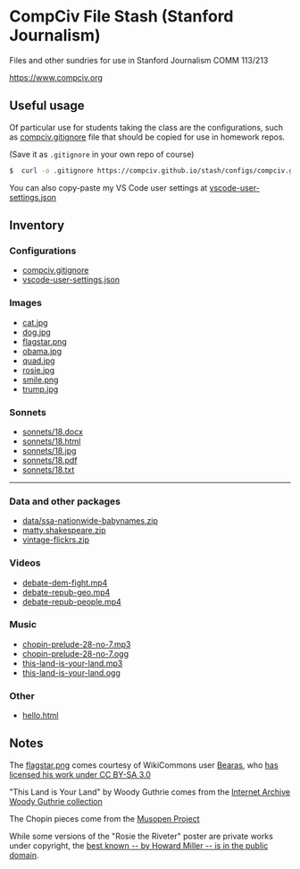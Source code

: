 # CompCiv File Stash (Stanford Journalism)

Files and other sundries for use in Stanford Journalism COMM 113/213 

https://www.compciv.org


## Useful usage

Of particular use for students taking the class are the configurations, such as [compciv.gitignore](configs/compciv.gitignore) file that should be copied for use in homework repos. 

(Save it as `.gitignore` in your own repo of course)


```sh
$  curl -o .gitignore https://compciv.github.io/stash/configs/compciv.gitignore
```

You can also copy-paste my VS Code user settings at [vscode-user-settings.json](configs/vscode-user-settings.json)


## Inventory


### Configurations

- [compciv.gitignore](//compciv.github.io/stash/configs/compciv.gitignore)
- [vscode-user-settings.json](//compciv.github.io/stash/configs/vscode-user-settings.json)


### Images

- [cat.jpg](//compciv.github.io/stash/cat.jpg)
- [dog.jpg](//compciv.github.io/stash/dog.jpg)
- [flagstar.png](//compciv.github.io/stash/flagstar.png)
- [obama.jpg](//compciv.github.io/stash/obama.jpg)
- [quad.jpg](//compciv.github.io/stash/quad.jpg)
- [rosie.jpg](//compciv.github.io/stash/rosie.jpg)
- [smile.png](//compciv.github.io/stash/smile.png)
- [trump.jpg](//compciv.github.io/stash/trump.jpg)

### Sonnets

- [sonnets/18.docx](//compciv.github.io/stash/sonnets/18.docx)
- [sonnets/18.html](//compciv.github.io/stash/sonnets/18.html)
- [sonnets/18.jpg](//compciv.github.io/stash/sonnets/18.jpg)
- [sonnets/18.pdf](//compciv.github.io/stash/sonnets/18.pdf)
- [sonnets/18.txt](//compciv.github.io/stash/sonnets/18.txt)

------------

### Data and other packages

- [data/ssa-nationwide-babynames.zip](//compciv.github.io/stash/data/ssa-nationwide-babynames.zip)
- [matty.shakespeare.zip](//compciv.github.io/stash/matty.shakespeare.zip)
- [vintage-flickrs.zip](//compciv.github.io/stash/vintage-flickrs.zip)

### Videos

- [debate-dem-fight.mp4](//compciv.github.io/stash/media/debate-dem-fight.mp4)
- [debate-repub-geo.mp4](//compciv.github.io/stash/media/debate-repub-geo.mp4)
- [debate-repub-people.mp4](//compciv.github.io/stash/media/debate-repub-people.mp4)


### Music

- [chopin-prelude-28-no-7.mp3](//compciv.github.io/stash/media/chopin-prelude-28-no-7.mp3)
- [chopin-prelude-28-no-7.ogg](//compciv.github.io/stash/media/chopin-prelude-28-no-7.ogg)
- [this-land-is-your-land.mp3](//compciv.github.io/stash/media/this-land-is-your-land.mp3)
- [this-land-is-your-land.ogg](//compciv.github.io/stash/media/this-land-is-your-land.ogg)

### Other

- [hello.html](//compciv.github.io/stash/hello.html)


## Notes

The [flagstar.png](flagstar.png) comes courtesy of WikiCommons user [Bearas](https://commons.wikimedia.org/wiki/User:Bearas), who [has licensed his work under CC BY-SA 3.0](https://commons.wikimedia.org/wiki/File:Usa-star-flag.png)


"This Land is Your Land" by Woody Guthrie comes from the [Internet Archive Woody Guthrie collection](https://archive.org/details/WoodyGuthrieSongs)

The Chopin pieces come from the [Musopen Project](https://archive.org/details/musopen-chopin)

While some versions of the "Rosie the Riveter" poster are private works under copyright, the [best known -- by Howard Miller -- is in the public domain](https://en.wikipedia.org/wiki/Rosie_the_Riveter#/media/File:We_Can_Do_It!.jpg).
